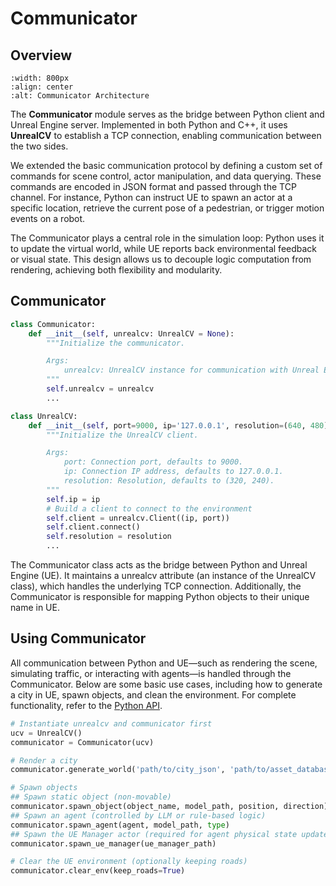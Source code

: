 # Communicator

## Overview
```{image} ../assets/communicator.png
:width: 800px
:align: center
:alt: Communicator Architecture
```
The **Communicator** module serves as the bridge between Python client and Unreal Engine server. Implemented in both Python and C++, it uses **UnrealCV** to establish a TCP connection, enabling communication between the two sides.

We extended the basic communication protocol by defining a custom set of commands for scene control, actor manipulation, and data querying. These commands are encoded in JSON format and passed through the TCP channel. For instance, Python can instruct UE to spawn an actor at a specific location, retrieve the current pose of a pedestrian, or trigger motion events on a robot.

The Communicator plays a central role in the simulation loop: Python uses it to update the virtual world, while UE reports back environmental feedback or visual state. This design allows us to decouple logic computation from rendering, achieving both flexibility and modularity.

## Communicator
```python
class Communicator:
    def __init__(self, unrealcv: UnrealCV = None):
        """Initialize the communicator.

        Args:
            unrealcv: UnrealCV instance for communication with Unreal Engine.
        """
        self.unrealcv = unrealcv
        ...

class UnrealCV:
    def __init__(self, port=9000, ip='127.0.0.1', resolution=(640, 480)):
        """Initialize the UnrealCV client.

        Args:
            port: Connection port, defaults to 9000.
            ip: Connection IP address, defaults to 127.0.0.1.
            resolution: Resolution, defaults to (320, 240).
        """
        self.ip = ip
        # Build a client to connect to the environment
        self.client = unrealcv.Client((ip, port))
        self.client.connect()
        self.resolution = resolution
        ...
```
The Communicator class acts as the bridge between Python and Unreal Engine (UE). It maintains a unrealcv attribute (an instance of the UnrealCV class), which handles the underlying TCP connection. Additionally, the Communicator is responsible for mapping Python objects to their unique name in UE.

## Using Communicator
All communication between Python and UE—such as rendering the scene, simulating traffic, or interacting with agents—is handled through the Communicator. Below are some basic use cases, including how to generate a city in UE, spawn objects, and clean the environment. For complete functionality, refer to the [Python API](../resources/python_api.md).

```python
# Instantiate unrealcv and communicator first
ucv = UnrealCV()
communicator = Communicator(ucv)

# Render a city
communicator.generate_world('path/to/city_json', 'path/to/asset_database')

# Spawn objects
## Spawn static object (non-movable)
communicator.spawn_object(object_name, model_path, position, direction)
## Spawn an agent (controlled by LLM or rule-based logic)
communicator.spawn_agent(agent, model_path, type)  
## Spawn the UE Manager actor (required for agent physical state updates)  
communicator.spawn_ue_manager(ue_manager_path)  

# Clear the UE environment (optionally keeping roads)
communicator.clear_env(keep_roads=True)
```
